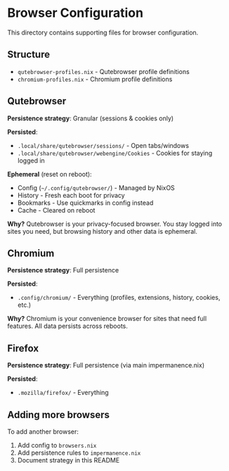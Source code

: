 # Browser Configuration

This directory contains supporting files for browser configuration.

## Structure

- `qutebrowser-profiles.nix` - Qutebrowser profile definitions
- `chromium-profiles.nix` - Chromium profile definitions

## Qutebrowser

**Persistence strategy**: Granular (sessions & cookies only)

**Persisted**:
- `.local/share/qutebrowser/sessions/` - Open tabs/windows
- `.local/share/qutebrowser/webengine/Cookies` - Cookies for staying logged in

**Ephemeral** (reset on reboot):
- Config (`~/.config/qutebrowser/`) - Managed by NixOS
- History - Fresh each boot for privacy
- Bookmarks - Use quickmarks in config instead
- Cache - Cleared on reboot

**Why?** Qutebrowser is your privacy-focused browser. You stay logged into sites you need, but browsing history and other data is ephemeral.

## Chromium

**Persistence strategy**: Full persistence

**Persisted**:
- `.config/chromium/` - Everything (profiles, extensions, history, cookies, etc.)

**Why?** Chromium is your convenience browser for sites that need full features. All data persists across reboots.

## Firefox

**Persistence strategy**: Full persistence (via main impermanence.nix)

**Persisted**:
- `.mozilla/firefox/` - Everything

## Adding more browsers

To add another browser:
1. Add config to `browsers.nix`
2. Add persistence rules to `impermanence.nix`
3. Document strategy in this README
